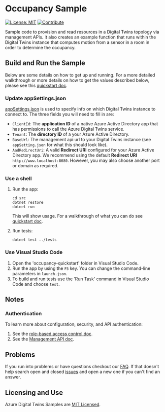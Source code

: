 # Occupancy Sample

[![License: MIT](https://img.shields.io/badge/License-MIT-yellow.svg)](https://opensource.org/licenses/MIT) [![Contribute](https://img.shields.io/badge/PR%27s-welcome-brightgreen.svg)](../CONTRIBUTING.md)

Sample code to provision and read resources in a Digital Twins topology via management APIs. It also creates an example function that runs within the Digital Twins instance that computes motion from a sensor in a room in order to determine the occupancy.

## Build and Run the Sample

Below are some details on how to get up and running.  For a more detailed walkthrough or more details on how to get the values described below, please see this [quickstart doc](https://docs.microsoft.com/azure/digital-twins/quickstart-view-occupancy-dotnet).

### Update appSettings.json

[appSettings.json](./src/appSettings.json) is used to specify info on which Digital Twins instance to connect to. The three fields you will need to fill in are:

- `ClientId`: The **application ID** of a native Azure Active Directory app that has permissions to call the Azure Digital Twins service.
- `Tenant`: The **directory ID** of a your Azure Active Directory.
- `BaseUrl`: The management api url to your Digital Twins instance (see `appSetting.json` for what this should look like).
- `AadRedirectUri`: A valid **Redirect URI** configured for your Azure Active Directory app. We recommend using the default **Redirect URI** `http://www.localhost:8080`. However, you may also choose another port or domain as required.

### Use a shell

1. Run the app:

    ```shell
    cd src
    dotnet restore
    dotnet run
    ```
    This will show usage.  For a walkthrough of what you can do see [quickstart doc](https://docs.microsoft.com/azure/digital-twins/quickstart-view-occupancy-dotnet).

1. Run tests:

    ```shell
    dotnet test ../tests
    ```

### Use Visual Studio Code

1. Open the 'occupancy-quickstart' folder in Visual Studio Code.
1. Run the app by using the `F5` key. You can change the command-line parameters in `launch.json`.
1. To build and run tests use the 'Run Task' command in Visual Studio Code and choose `test`.

## Notes

### Authentication

To learn more about configuration, security, and API authentication:

1. See the [role-based access control doc](https://docs.microsoft.com/azure/digital-twins/security-role-based-access-control).
1. See the [Management API doc](https://docs.microsoft.com/azure/digital-twins/security-authenticating-apis).

## Problems

If you run into problems or have questions checkout our [FAQ](./docs/faq.md).  If that doesn't help search open and closed [issues](https://github.com/Azure-Samples/digital-twins-samples-csharp/issues) and open a new one if you can't find an answer.

## Licensing and Use

Azure Digital Twins Samples are [MIT Licensed](./LICENSE.md).
